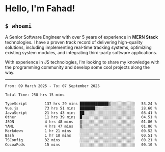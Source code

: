 <h1>Hello, I'm Fahad!</h1>

<h2><code>$ whoami</code></h2>

A Senior Software Engineer with over 5 years of experience in **MERN Stack** technologies. I have a proven track record of delivering high-quality solutions, including implementing real-time tracking systems, optimizing existing system modules, and integrating third-party software applications.

With experience in JS technologies, I'm looking to share my knowledge with the programming community and develop some cool projects along the way.

---

<!--START_SECTION:waka-->

```txt
From: 09 March 2025 - To: 07 September 2025

Total Time: 258 hrs 15 mins

TypeScript        137 hrs 29 mins █████████████▒░░░░░░░░░░░   53.24 %
Vue.js            73 hrs 51 mins  ███████░░░░░░░░░░░░░░░░░░   28.60 %
JavaScript        21 hrs 43 mins  ██░░░░░░░░░░░░░░░░░░░░░░░   08.41 %
Other             11 hrs 39 mins  █░░░░░░░░░░░░░░░░░░░░░░░░   04.51 %
JSON              4 hrs 48 mins   ▒░░░░░░░░░░░░░░░░░░░░░░░░   01.86 %
YAML              4 hrs 47 mins   ▒░░░░░░░░░░░░░░░░░░░░░░░░   01.86 %
Markdown          1 hr 21 mins    ░░░░░░░░░░░░░░░░░░░░░░░░░   00.52 %
Bash              1 hr 18 mins    ░░░░░░░░░░░░░░░░░░░░░░░░░   00.51 %
TSConfig          32 mins         ░░░░░░░░░░░░░░░░░░░░░░░░░   00.21 %
CocoaPods         15 mins         ░░░░░░░░░░░░░░░░░░░░░░░░░   00.10 %
```

<!--END_SECTION:waka-->

<!--
**heyFahad/heyFahad** is a ✨ _special_ ✨ repository because its `README.md` (this file) appears on your GitHub profile.

Here are some ideas to get you started:

- 🔭 I’m currently working on ...
- 🌱 I’m currently learning ...
- 👯 I’m looking to collaborate on ...
- 🤔 I’m looking for help with ...
- 💬 Ask me about ...
- 📫 How to reach me: ...
- 😄 Pronouns: ...
- ⚡ Fun fact: ...
-->
